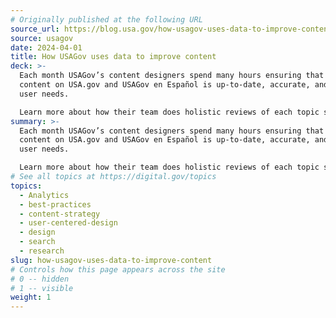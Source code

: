 ```yaml
---
# Originally published at the following URL
source_url: https://blog.usa.gov/how-usagov-uses-data-to-improve-content
source: usagov
date: 2024-04-01
title: How USAGov uses data to improve content
deck: >-
  Each month USAGov’s content designers spend many hours ensuring that the
  content on USA.gov and USAGov en Español is up-to-date, accurate, and meeting
  user needs. 

  Learn more about how their team does holistic reviews of each topic section based on a rolling calendar with the goal of updating all content at least every 6 months.
summary: >-
  Each month USAGov’s content designers spend many hours ensuring that the
  content on USA.gov and USAGov en Español is up-to-date, accurate, and meeting
  user needs. 

  Learn more about how their team does holistic reviews of each topic section based on a rolling calendar with the goal of updating all content at least every 6 months.
# See all topics at https://digital.gov/topics
topics:
  - Analytics
  - best-practices
  - content-strategy
  - user-centered-design
  - design
  - search
  - research
slug: how-usagov-uses-data-to-improve-content
# Controls how this page appears across the site
# 0 -- hidden
# 1 -- visible
weight: 1
---
```

